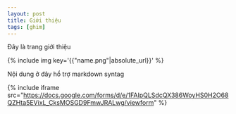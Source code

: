 ```yaml
---
layout: post
title: Giới thiệu
tags: [ghim]
---
```

Đây là trang giới thiệu

{% include img key='{{"name.png"|absolute_url}}' %}

Nội dung ở đây hổ trợ markdown syntag

{% include iframe src="https://docs.google.com/forms/d/e/1FAIpQLSdcQX386WoyHS0H2O68QZHta5EVixL_CksMOSGD9FmwJRALwg/viewform" %}
